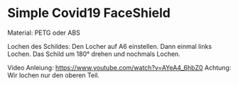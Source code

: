 
# Simple Covid19 FaceShield #

Material: PETG oder ABS

Lochen des Schildes:
Den Locher auf A6 einstellen. Dann einmal links Lochen. Das Schild um 180° drehen und nochmals Lochen.

Video Anleiung: https://www.youtube.com/watch?v=AYeA4_6hbZ0
Achtung: Wir lochen nur den oberen Teil. 
